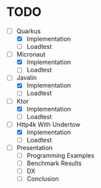 # TODO

- [ ] Quarkus
    - [x] Implementation
    - [ ] Loadtest
- [ ] Micronaut
    - [x] Implementation
    - [ ] Loadtest
- [ ] Javalin
    - [x] Implementation
    - [ ] Loadtest
- [ ] Ktor
    - [x] Implementation
    - [ ] Loadtest
- [ ] Http4k With Undertow
    - [x] Implementation
    - [ ] Loadtest
- [ ] Presentation
    - [ ] Programming Examples
    - [ ] Benchmark Results
    - [ ] DX
    - [ ] Conclusion
